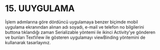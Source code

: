 # 15. UUYGULAMA
İşlem adımlarına göre dördüncü uygulamaya benzer biçimde mobil uygulama ekranından alınan adı soyadı, e-mail ve telefon no bilgilerini buttona tıklandığı zaman Serializable yöntemi ile ikinci Activity’ye gönderen ve bunları TextView ile gösteren uygulamayı viewBinding yöntemini de kullanarak tasarlayınız.
